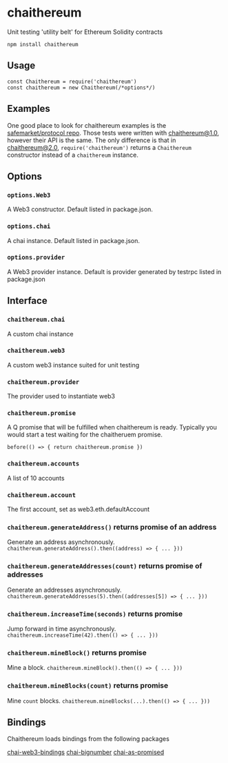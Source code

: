# chaithereum
Unit testing 'utility belt' for Ethereum Solidity contracts

`npm install chaithereum`

## Usage

    const Chaithereum = require('chaithereum')
    const chaithereum = new Chaithereum(/*options*/)

## Examples

One good place to look for chaithereum examples is the [safemarket/protocol repo](https://github.com/safemarket/protocol/tree/master/test). Those tests were written with chaithereum@1.0, however their API is the same. The only difference is that in chaithereum@2.0, `require('chaithereum')` returns a `Chaithereum` constructor instead of a `chaithereum` instance.

## Options

### `options.Web3`
A Web3 constructor. Default listed in package.json.

### `options.chai`
A chai instance. Default listed in package.json.

### `options.provider`
A Web3 provider instance. Default is provider generated by testrpc listed in package.json

## Interface

### `chaithereum.chai`
A custom chai instance

### `chaithereum.web3`
A custom web3 instance suited for unit testing

### `chaithereum.provider`
The provider used to instantiate web3

### `chaithereum.promise`
A Q promise that will be fulfilled when chaithereum is ready. Typically you would start a test waiting for the chaitheruem promise.

    before(() => { return chaithereum.promise })

### `chaithereum.accounts`
A list of 10 accounts

### `chaithereum.account`
The first account, set as web3.eth.defaultAccount

### `chaithereum.generateAddress()` returns promise of an address
Generate an address asynchronously. `chaithereum.generateAddress().then((address) => { ... }))`

### `chaithereum.generateAddresses(count)` returns promise of addresses
Generate an addresses asynchronously. `chaithereum.generateAddresses(5).then((addresses[5]) => { ... }))`

### `chaithereum.increaseTime(seconds)` returns promise
Jump forward in time asynchronously. `chaithereum.increaseTime(42).then(() => { ... }))`

### `chaithereum.mineBlock()` returns promise
Mine a block. `chaithereum.mineBlock().then(() => { ... }))`

### `chaithereum.mineBlocks(count)` returns promise
Mine `count` blocks. `chaithereum.mineBlocks(...).then(() => { ... }))`

## Bindings

Chaithereum loads bindings from the following packages

[chai-web3-bindings](https://github.com/SafeMarket/chai-web3-bindings)
[chai-bignumber](https://github.com/asmarques/chai-bignumber)
[chai-as-promised](https://github.com/domenic/chai-as-promised)
